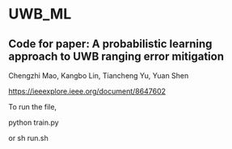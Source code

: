 # UWB_ML

## Code for paper: A probabilistic learning approach to UWB ranging error mitigation

Chengzhi Mao, Kangbo Lin, Tiancheng Yu, Yuan Shen

https://ieeexplore.ieee.org/document/8647602


To run the file, 

python train.py

or sh run.sh
